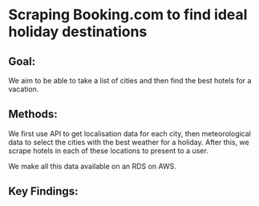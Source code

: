 # Scraping Booking.com to find ideal holiday destinations

## Goal:
We aim to be able to take a list of cities and then find the best hotels for a
vacation.

## Methods:
We first use API to get localisation data for each city, then meteorological
data to select the cities with the best weather for a holiday. After this, we
scrape hotels in each of these locations to present to a user.

We make all this data available on an RDS on AWS.

## Key Findings: